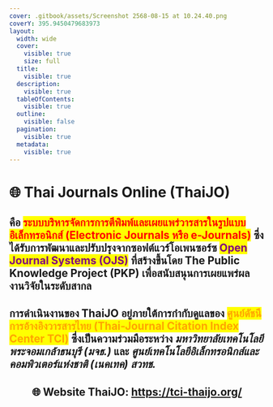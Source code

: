 ```yaml
---
cover: .gitbook/assets/Screenshot 2568-08-15 at 10.24.40.png
coverY: 395.9450479683973
layout:
  width: wide
  cover:
    visible: true
    size: full
  title:
    visible: true
  description:
    visible: true
  tableOfContents:
    visible: true
  outline:
    visible: false
  pagination:
    visible: true
  metadata:
    visible: true
---
```


# 🌐 Thai Journals Online (ThaiJO)

## คือ <mark style="color:red;">**ระบบบริหารจัดการการตีพิมพ์และเผยแพร่วารสารในรูปแบบอิเล็กทรอนิกส์ (Electronic Journals หรือ e-Journals)**</mark> ซึ่งได้รับการพัฒนาและปรับปรุงจากซอฟต์แวร์โอเพนซอร์ซ <mark style="color:purple;">**Open Journal Systems (OJS)**</mark> ที่สร้างขึ้นโดย **The Public Knowledge Project (PKP)** เพื่อสนับสนุนการเผยแพร่ผลงานวิจัยในระดับสากล

## การดำเนินงานของ ThaiJO อยู่ภายใต้การกำกับดูแลของ <mark style="color:orange;">**ศูนย์ดัชนีการอ้างอิงวารสารไทย (Thai-Journal Citation Index Center TCI)**</mark> ซึ่งเป็นความร่วมมือระหว่าง _**มหาวิทยาลัยเทคโนโลยีพระจอมเกล้าธนบุรี (มจธ.)**_ และ _**ศูนย์เทคโนโลยีอิเล็กทรอนิกส์และคอมพิวเตอร์แห่งชาติ (เนคเทค) สวทช.**_

<h2 align="center">🌐 Website ThaiJO: <a href="https://tci-thaijo.org/">https://tci-thaijo.org/</a></h2>
